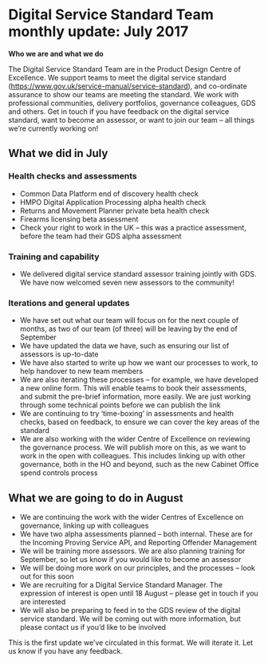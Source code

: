 # **Digital Service Standard Team monthly update: July 2017**

**Who we are and what we do**

The Digital Service Standard Team are in the Product Design Centre of Excellence. We support teams to meet the digital service standard (https://www.gov.uk/service-manual/service-standard), and co-ordinate assurance to show our teams are meeting the standard. We work with professional communities, delivery portfolios, governance colleagues, GDS and others. 
Get in touch if you have feedback on the digital service standard, want to become an assessor, or want to join our team – all things we’re currently working on!

## What we did in July
### Health checks and assessments 
- Common Data Platform end of discovery health check 
- HMPO Digital Application Processing alpha health check
- Returns and Movement Planner private beta health check
- Firearms licensing beta assessment 
- Check your right to work in the UK – this was a practice assessment, before the team had their GDS alpha assessment
### Training and capability
- We delivered digital service standard assessor training jointly with GDS. We have now welcomed seven new assessors to the community! 
### Iterations and general updates
- We have set out what our team will focus on for the next couple of months, as two of our team (of three) will be leaving by the end of September
- We have updated the data we have, such as ensuring our list of assessors is up-to-date
- We have also started to write up how we want our processes to work, to help handover to new team members
- We are also iterating these processes – for example, we have developed a new online form. This will enable teams to book their assessments, and submit the pre-brief information, more easily. We are just working through some technical points before we can publish the link 
- We are continuing to try ‘time-boxing’ in assessments and health checks, based on feedback, to ensure we can cover the key areas of the standard 
- We are also working with the wider Centre of Excellence on reviewing the governance process. We will publish more on this, as we want to work in the open with colleagues. This includes linking up with other governance, both in the HO and beyond, such as the new Cabinet Office spend controls process 

## What we are going to do in August
- We are continuing the work with the wider Centres of Excellence on governance, linking up with colleagues
- We have two alpha assessments planned – both internal. These are for the Incoming Proving Service API, and Reporting Offender Management
- We will be training more assessors. We are also planning training for September, so let us know if you would like to become an assessor 
- We will be doing more work on our principles, and the processes – look out for this soon 
- We are recruiting for a Digital Service Standard Manager. The expression of interest is open until 18 August – please get in touch if you are interested 
- We will also be preparing to feed in to the GDS review of the digital service standard. We will be coming out with more information, but please contact us if you’d like to be involved 

This is the first update we’ve circulated in this format. We will iterate it. Let us know if you have any feedback. 


